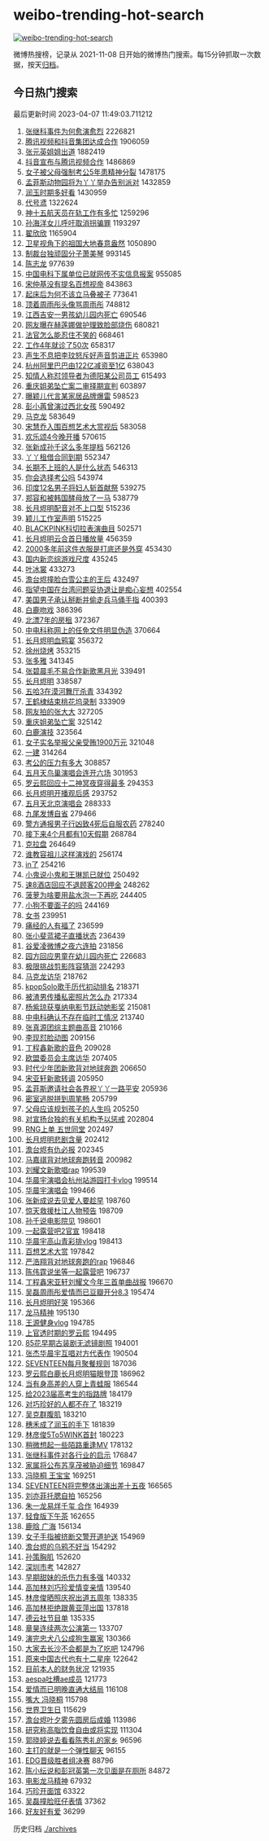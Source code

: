 # weibo-trending-hot-search

[![weibo-trending-hot-search](https://github.com/ameizi/weibo-trending-hot-search/actions/workflows/ci.yml/badge.svg)](https://github.com/ameizi/weibo-trending-hot-search/actions/workflows/ci.yml)

微博热搜榜，记录从 2021-11-08 日开始的微博热门搜索。每15分钟抓取一次数据，按天[归档](./archives)。

## 今日热门搜索

<!-- BEGIN --> 
最后更新时间 2023-04-07 11:49:03.711212 
1. [张继科事件为何愈演愈烈](https://s.weibo.com/weibo?q=%23%E5%BC%A0%E7%BB%A7%E7%A7%91%E4%BA%8B%E4%BB%B6%E4%B8%BA%E4%BD%95%E6%84%88%E6%BC%94%E6%84%88%E7%83%88%23&t=31&band_rank=45&Refer=top) 2226821
1. [腾讯视频和抖音集团达成合作](https://s.weibo.com/weibo?q=%23%E8%85%BE%E8%AE%AF%E8%A7%86%E9%A2%91%E5%92%8C%E6%8A%96%E9%9F%B3%E9%9B%86%E5%9B%A2%E8%BE%BE%E6%88%90%E5%90%88%E4%BD%9C%23&t=31&band_rank=2&Refer=top) 1906059
1. [张元英姐姐出道](https://s.weibo.com/weibo?q=%23%E5%BC%A0%E5%85%83%E8%8B%B1%E5%A7%90%E5%A7%90%E5%87%BA%E9%81%93%23&t=31&band_rank=2&Refer=top) 1882419
1. [抖音宣布与腾讯视频合作](https://s.weibo.com/weibo?q=%23%E6%8A%96%E9%9F%B3%E5%AE%A3%E5%B8%83%E4%B8%8E%E8%85%BE%E8%AE%AF%E8%A7%86%E9%A2%91%E5%90%88%E4%BD%9C%23&t=31&band_rank=6&Refer=top) 1486869
1. [女子被父母强制考公5年患精神分裂](https://s.weibo.com/weibo?q=%23%E5%A5%B3%E5%AD%90%E8%A2%AB%E7%88%B6%E6%AF%8D%E5%BC%BA%E5%88%B6%E8%80%83%E5%85%AC5%E5%B9%B4%E6%82%A3%E7%B2%BE%E7%A5%9E%E5%88%86%E8%A3%82%23&t=31&band_rank=47&Refer=top) 1478175
1. [孟菲斯动物园将为丫丫举办告别派对](https://s.weibo.com/weibo?q=%23%E5%AD%9F%E8%8F%B2%E6%96%AF%E5%8A%A8%E7%89%A9%E5%9B%AD%E5%B0%86%E4%B8%BA%E4%B8%AB%E4%B8%AB%E4%B8%BE%E5%8A%9E%E5%91%8A%E5%88%AB%E6%B4%BE%E5%AF%B9%23&t=31&band_rank=2&Refer=top) 1432859
1. [润玉时期多好看](https://s.weibo.com/weibo?q=%E6%B6%A6%E7%8E%89%E6%97%B6%E6%9C%9F%E5%A4%9A%E5%A5%BD%E7%9C%8B&t=31&band_rank=1&Refer=top) 1430959
1. [代号鸢](https://s.weibo.com/weibo?q=%E4%BB%A3%E5%8F%B7%E9%B8%A2&t=31&band_rank=7&Refer=top) 1322624
1. [神十五航天员在轨工作有多忙](https://s.weibo.com/weibo?q=%23%E7%A5%9E%E5%8D%81%E4%BA%94%E8%88%AA%E5%A4%A9%E5%91%98%E5%9C%A8%E8%BD%A8%E5%B7%A5%E4%BD%9C%E6%9C%89%E5%A4%9A%E5%BF%99%23&t=31&band_rank=3&Refer=top) 1259296
1. [孙海洋女儿呼吁取消拐骗罪](https://s.weibo.com/weibo?q=%23%E5%AD%99%E6%B5%B7%E6%B4%8B%E5%A5%B3%E5%84%BF%E5%91%BC%E5%90%81%E5%8F%96%E6%B6%88%E6%8B%90%E9%AA%97%E7%BD%AA%23&t=31&band_rank=23&Refer=top) 1193297
1. [翟欣欣](https://s.weibo.com/weibo?q=%E7%BF%9F%E6%AC%A3%E6%AC%A3&t=31&band_rank=8&Refer=top) 1165904
1. [卫星视角下的祖国大地春意盎然](https://s.weibo.com/weibo?q=%23%E5%8D%AB%E6%98%9F%E8%A7%86%E8%A7%92%E4%B8%8B%E7%9A%84%E7%A5%96%E5%9B%BD%E5%A4%A7%E5%9C%B0%E6%98%A5%E6%84%8F%E7%9B%8E%E7%84%B6%23&t=31&band_rank=3&Refer=top) 1050890
1. [制裁台独顽固分子萧美琴](https://s.weibo.com/weibo?q=%23%E5%88%B6%E8%A3%81%E5%8F%B0%E7%8B%AC%E9%A1%BD%E5%9B%BA%E5%88%86%E5%AD%90%E8%90%A7%E7%BE%8E%E7%90%B4%23&t=31&band_rank=4&Refer=top) 993145
1. [陈志龙](https://s.weibo.com/weibo?q=%E9%99%88%E5%BF%97%E9%BE%99&t=31&band_rank=31&Refer=top) 977639
1. [中国电科下属单位已就网传不实信息报案](https://s.weibo.com/weibo?q=%23%E4%B8%AD%E5%9B%BD%E7%94%B5%E7%A7%91%E4%B8%8B%E5%B1%9E%E5%8D%95%E4%BD%8D%E5%B7%B2%E5%B0%B1%E7%BD%91%E4%BC%A0%E4%B8%8D%E5%AE%9E%E4%BF%A1%E6%81%AF%E6%8A%A5%E6%A1%88%23&t=31&band_rank=32&Refer=top) 955085
1. [宋仲基没有提名百想视帝](https://s.weibo.com/weibo?q=%23%E5%AE%8B%E4%BB%B2%E5%9F%BA%E6%B2%A1%E6%9C%89%E6%8F%90%E5%90%8D%E7%99%BE%E6%83%B3%E8%A7%86%E5%B8%9D%23&t=31&band_rank=16&Refer=top) 843863
1. [起床后为何不该立马叠被子](https://s.weibo.com/weibo?q=%23%E8%B5%B7%E5%BA%8A%E5%90%8E%E4%B8%BA%E4%BD%95%E4%B8%8D%E8%AF%A5%E7%AB%8B%E9%A9%AC%E5%8F%A0%E8%A2%AB%E5%AD%90%23&t=31&band_rank=46&Refer=top) 773641
1. [顶着周雨彤头像骂周雨彤](https://s.weibo.com/weibo?q=%23%E9%A1%B6%E7%9D%80%E5%91%A8%E9%9B%A8%E5%BD%A4%E5%A4%B4%E5%83%8F%E9%AA%82%E5%91%A8%E9%9B%A8%E5%BD%A4%23&t=31&band_rank=23&Refer=top) 748812
1. [江西吉安一男孩幼儿园内死亡](https://s.weibo.com/weibo?q=%23%E6%B1%9F%E8%A5%BF%E5%90%89%E5%AE%89%E4%B8%80%E7%94%B7%E5%AD%A9%E5%B9%BC%E5%84%BF%E5%9B%AD%E5%86%85%E6%AD%BB%E4%BA%A1%23&t=31&band_rank=10&Refer=top) 690546
1. [网友曝在赫莲娜做护理致脸部烧伤](https://s.weibo.com/weibo?q=%23%E7%BD%91%E5%8F%8B%E6%9B%9D%E5%9C%A8%E8%B5%AB%E8%8E%B2%E5%A8%9C%E5%81%9A%E6%8A%A4%E7%90%86%E8%87%B4%E8%84%B8%E9%83%A8%E7%83%A7%E4%BC%A4%23&t=31&band_rank=13&Refer=top) 680821
1. [法官怎么能忍住不笑的](https://s.weibo.com/weibo?q=%23%E6%B3%95%E5%AE%98%E6%80%8E%E4%B9%88%E8%83%BD%E5%BF%8D%E4%BD%8F%E4%B8%8D%E7%AC%91%E7%9A%84%23&t=31&band_rank=34&Refer=top) 668461
1. [工作4年就诊了50次](https://s.weibo.com/weibo?q=%23%E5%B7%A5%E4%BD%9C4%E5%B9%B4%E5%B0%B1%E8%AF%8A%E4%BA%8650%E6%AC%A1%23&t=31&band_rank=4&Refer=top) 658317
1. [声生不息把李玟怒斥好声音剪进正片](https://s.weibo.com/weibo?q=%23%E5%A3%B0%E7%94%9F%E4%B8%8D%E6%81%AF%E6%8A%8A%E6%9D%8E%E7%8E%9F%E6%80%92%E6%96%A5%E5%A5%BD%E5%A3%B0%E9%9F%B3%E5%89%AA%E8%BF%9B%E6%AD%A3%E7%89%87%23&t=31&band_rank=2&Refer=top) 653980
1. [杭州阿里巴巴由122亿减资至1亿](https://s.weibo.com/weibo?q=%23%E6%9D%AD%E5%B7%9E%E9%98%BF%E9%87%8C%E5%B7%B4%E5%B7%B4%E7%94%B1122%E4%BA%BF%E5%87%8F%E8%B5%84%E8%87%B31%E4%BA%BF%23&t=31&band_rank=41&Refer=top) 638043
1. [知情人称怼领导者为德阳某公司员工](https://s.weibo.com/weibo?q=%23%E7%9F%A5%E6%83%85%E4%BA%BA%E7%A7%B0%E6%80%BC%E9%A2%86%E5%AF%BC%E8%80%85%E4%B8%BA%E5%BE%B7%E9%98%B3%E6%9F%90%E5%85%AC%E5%8F%B8%E5%91%98%E5%B7%A5%23&t=31&band_rank=12&Refer=top) 615493
1. [重庆姐弟坠亡案二审择期宣判](https://s.weibo.com/weibo?q=%23%E9%87%8D%E5%BA%86%E5%A7%90%E5%BC%9F%E5%9D%A0%E4%BA%A1%E6%A1%88%E4%BA%8C%E5%AE%A1%E6%8B%A9%E6%9C%9F%E5%AE%A3%E5%88%A4%23&t=31&band_rank=5&Refer=top) 603897
1. [曝颖儿代言某家居品牌爆雷](https://s.weibo.com/weibo?q=%23%E6%9B%9D%E9%A2%96%E5%84%BF%E4%BB%A3%E8%A8%80%E6%9F%90%E5%AE%B6%E5%B1%85%E5%93%81%E7%89%8C%E7%88%86%E9%9B%B7%23&t=31&band_rank=6&Refer=top) 598523
1. [彭小苒曾演过西北女孩](https://s.weibo.com/weibo?q=%23%E5%BD%AD%E5%B0%8F%E8%8B%92%E6%9B%BE%E6%BC%94%E8%BF%87%E8%A5%BF%E5%8C%97%E5%A5%B3%E5%AD%A9%23&t=31&band_rank=49&Refer=top) 590492
1. [马克龙](https://s.weibo.com/weibo?q=%23%E9%A9%AC%E5%85%8B%E9%BE%99%23&t=31&band_rank=13&Refer=top) 583649
1. [宋慧乔入围百想艺术大赏视后](https://s.weibo.com/weibo?q=%23%E5%AE%8B%E6%85%A7%E4%B9%94%E5%85%A5%E5%9B%B4%E7%99%BE%E6%83%B3%E8%89%BA%E6%9C%AF%E5%A4%A7%E8%B5%8F%E8%A7%86%E5%90%8E%23&t=31&band_rank=31&Refer=top) 583058
1. [欢乐颂4今晚开播](https://s.weibo.com/weibo?q=%23%E6%AC%A2%E4%B9%90%E9%A2%824%E4%BB%8A%E6%99%9A%E5%BC%80%E6%92%AD%23&t=31&band_rank=28&Refer=top) 570615
1. [张新成孙千这么多年提档](https://s.weibo.com/weibo?q=%23%E5%BC%A0%E6%96%B0%E6%88%90%E5%AD%99%E5%8D%83%E8%BF%99%E4%B9%88%E5%A4%9A%E5%B9%B4%E6%8F%90%E6%A1%A3%23&t=31&band_rank=25&Refer=top) 562126
1. [丫丫租借合同到期](https://s.weibo.com/weibo?q=%23%E4%B8%AB%E4%B8%AB%E7%A7%9F%E5%80%9F%E5%90%88%E5%90%8C%E5%88%B0%E6%9C%9F%23&t=31&band_rank=6&Refer=top) 552347
1. [长期不上班的人是什么状态](https://s.weibo.com/weibo?q=%23%E9%95%BF%E6%9C%9F%E4%B8%8D%E4%B8%8A%E7%8F%AD%E7%9A%84%E4%BA%BA%E6%98%AF%E4%BB%80%E4%B9%88%E7%8A%B6%E6%80%81%23&t=31&band_rank=39&Refer=top) 546313
1. [你会选择考公吗](https://s.weibo.com/weibo?q=%23%E4%BD%A0%E4%BC%9A%E9%80%89%E6%8B%A9%E8%80%83%E5%85%AC%E5%90%97%23&t=31&band_rank=22&Refer=top) 543974
1. [印度12名男子将妇人斩首献祭](https://s.weibo.com/weibo?q=%23%E5%8D%B0%E5%BA%A612%E5%90%8D%E7%94%B7%E5%AD%90%E5%B0%86%E5%A6%87%E4%BA%BA%E6%96%A9%E9%A6%96%E7%8C%AE%E7%A5%AD%23&t=31&band_rank=35&Refer=top) 539275
1. [郑容和被韩国酵母放了一马](https://s.weibo.com/weibo?q=%23%E9%83%91%E5%AE%B9%E5%92%8C%E8%A2%AB%E9%9F%A9%E5%9B%BD%E9%85%B5%E6%AF%8D%E6%94%BE%E4%BA%86%E4%B8%80%E9%A9%AC%23&t=31&band_rank=11&Refer=top) 538779
1. [长月烬明配音对不上口型](https://s.weibo.com/weibo?q=%E9%95%BF%E6%9C%88%E7%83%AC%E6%98%8E%E9%85%8D%E9%9F%B3%E5%AF%B9%E4%B8%8D%E4%B8%8A%E5%8F%A3%E5%9E%8B&t=31&band_rank=8&Refer=top) 515236
1. [颖儿工作室声明](https://s.weibo.com/weibo?q=%23%E9%A2%96%E5%84%BF%E5%B7%A5%E4%BD%9C%E5%AE%A4%E5%A3%B0%E6%98%8E%23&t=31&band_rank=15&Refer=top) 515225
1. [BLACKPINK科切拉表演曲目](https://s.weibo.com/weibo?q=%23BLACKPINK%E7%A7%91%E5%88%87%E6%8B%89%E8%A1%A8%E6%BC%94%E6%9B%B2%E7%9B%AE%23&t=31&band_rank=9&Refer=top) 502571
1. [长月烬明云合首日播放量](https://s.weibo.com/weibo?q=%23%E9%95%BF%E6%9C%88%E7%83%AC%E6%98%8E%E4%BA%91%E5%90%88%E9%A6%96%E6%97%A5%E6%92%AD%E6%94%BE%E9%87%8F%23&t=31&band_rank=36&Refer=top) 456359
1. [2000多年前这件衣服是打底还是外穿](https://s.weibo.com/weibo?q=%232000%E5%A4%9A%E5%B9%B4%E5%89%8D%E8%BF%99%E4%BB%B6%E8%A1%A3%E6%9C%8D%E6%98%AF%E6%89%93%E5%BA%95%E8%BF%98%E6%98%AF%E5%A4%96%E7%A9%BF%23&t=31&band_rank=38&Refer=top) 453430
1. [国内新恋综游戏尺度](https://s.weibo.com/weibo?q=%23%E5%9B%BD%E5%86%85%E6%96%B0%E6%81%8B%E7%BB%BC%E6%B8%B8%E6%88%8F%E5%B0%BA%E5%BA%A6%23&t=31&band_rank=9&Refer=top) 435245
1. [叶冰裳](https://s.weibo.com/weibo?q=%E5%8F%B6%E5%86%B0%E8%A3%B3&t=31&band_rank=10&Refer=top) 433273
1. [澹台烬撞脸白雪公主的王后](https://s.weibo.com/weibo?q=%23%E6%BE%B9%E5%8F%B0%E7%83%AC%E6%92%9E%E8%84%B8%E7%99%BD%E9%9B%AA%E5%85%AC%E4%B8%BB%E7%9A%84%E7%8E%8B%E5%90%8E%23&t=31&band_rank=19&Refer=top) 432497
1. [指望中国在台湾问题妥协退让是痴心妄想](https://s.weibo.com/weibo?q=%23%E6%8C%87%E6%9C%9B%E4%B8%AD%E5%9B%BD%E5%9C%A8%E5%8F%B0%E6%B9%BE%E9%97%AE%E9%A2%98%E5%A6%A5%E5%8D%8F%E9%80%80%E8%AE%A9%E6%98%AF%E7%97%B4%E5%BF%83%E5%A6%84%E6%83%B3%23&t=31&band_rank=12&Refer=top) 402554
1. [美国男子承认掰断并偷走兵马俑手指](https://s.weibo.com/weibo?q=%23%E7%BE%8E%E5%9B%BD%E7%94%B7%E5%AD%90%E6%89%BF%E8%AE%A4%E6%8E%B0%E6%96%AD%E5%B9%B6%E5%81%B7%E8%B5%B0%E5%85%B5%E9%A9%AC%E4%BF%91%E6%89%8B%E6%8C%87%23&t=31&band_rank=32&Refer=top) 400393
1. [白鹿吻戏](https://s.weibo.com/weibo?q=%23%E7%99%BD%E9%B9%BF%E5%90%BB%E6%88%8F%23&t=31&band_rank=20&Refer=top) 386396
1. [北漂7年的房租](https://s.weibo.com/weibo?q=%23%E5%8C%97%E6%BC%827%E5%B9%B4%E7%9A%84%E6%88%BF%E7%A7%9F%23&t=31&band_rank=13&Refer=top) 372367
1. [中电科称网上的任免文件明显伪造](https://s.weibo.com/weibo?q=%23%E4%B8%AD%E7%94%B5%E7%A7%91%E7%A7%B0%E7%BD%91%E4%B8%8A%E7%9A%84%E4%BB%BB%E5%85%8D%E6%96%87%E4%BB%B6%E6%98%8E%E6%98%BE%E4%BC%AA%E9%80%A0%23&t=31&band_rank=35&Refer=top) 370664
1. [长月烬明血鸦宴](https://s.weibo.com/weibo?q=%23%E9%95%BF%E6%9C%88%E7%83%AC%E6%98%8E%E8%A1%80%E9%B8%A6%E5%AE%B4%23&t=31&band_rank=19&Refer=top) 356372
1. [徐州烧烤](https://s.weibo.com/weibo?q=%E5%BE%90%E5%B7%9E%E7%83%A7%E7%83%A4&t=31&band_rank=14&Refer=top) 353215
1. [张多雅](https://s.weibo.com/weibo?q=%E5%BC%A0%E5%A4%9A%E9%9B%85&t=31&band_rank=32&Refer=top) 341345
1. [张碧晨毛不易合作新歌黑月光](https://s.weibo.com/weibo?q=%23%E5%BC%A0%E7%A2%A7%E6%99%A8%E6%AF%9B%E4%B8%8D%E6%98%93%E5%90%88%E4%BD%9C%E6%96%B0%E6%AD%8C%E9%BB%91%E6%9C%88%E5%85%89%23&t=31&band_rank=25&Refer=top) 339491
1. [长月烬明](https://s.weibo.com/weibo?q=%E9%95%BF%E6%9C%88%E7%83%AC%E6%98%8E&t=31&band_rank=19&Refer=top) 338587
1. [五哈3在漠河舞厅杀青](https://s.weibo.com/weibo?q=%23%E4%BA%94%E5%93%883%E5%9C%A8%E6%BC%A0%E6%B2%B3%E8%88%9E%E5%8E%85%E6%9D%80%E9%9D%92%23&t=31&band_rank=20&Refer=top) 334392
1. [王鹤棣结束桃花坞录制](https://s.weibo.com/weibo?q=%23%E7%8E%8B%E9%B9%A4%E6%A3%A3%E7%BB%93%E6%9D%9F%E6%A1%83%E8%8A%B1%E5%9D%9E%E5%BD%95%E5%88%B6%23&t=31&band_rank=47&Refer=top) 333909
1. [网友拍的张大大](https://s.weibo.com/weibo?q=%23%E7%BD%91%E5%8F%8B%E6%8B%8D%E7%9A%84%E5%BC%A0%E5%A4%A7%E5%A4%A7%23&t=31&band_rank=20&Refer=top) 327205
1. [重庆姐弟坠亡案](https://s.weibo.com/weibo?q=%E9%87%8D%E5%BA%86%E5%A7%90%E5%BC%9F%E5%9D%A0%E4%BA%A1%E6%A1%88&t=31&band_rank=15&Refer=top) 325142
1. [白鹿演技](https://s.weibo.com/weibo?q=%23%E7%99%BD%E9%B9%BF%E6%BC%94%E6%8A%80%23&t=31&band_rank=16&Refer=top) 323564
1. [女子实名举报父亲受贿1900万元](https://s.weibo.com/weibo?q=%23%E5%A5%B3%E5%AD%90%E5%AE%9E%E5%90%8D%E4%B8%BE%E6%8A%A5%E7%88%B6%E4%BA%B2%E5%8F%97%E8%B4%BF1900%E4%B8%87%E5%85%83%23&t=31&band_rank=17&Refer=top) 321048
1. [一建](https://s.weibo.com/weibo?q=%E4%B8%80%E5%BB%BA&t=31&band_rank=34&Refer=top) 314264
1. [考公的压力有多大](https://s.weibo.com/weibo?q=%23%E8%80%83%E5%85%AC%E7%9A%84%E5%8E%8B%E5%8A%9B%E6%9C%89%E5%A4%9A%E5%A4%A7%23&t=31&band_rank=30&Refer=top) 308857
1. [五月天鸟巢演唱会连开六场](https://s.weibo.com/weibo?q=%23%E4%BA%94%E6%9C%88%E5%A4%A9%E9%B8%9F%E5%B7%A2%E6%BC%94%E5%94%B1%E4%BC%9A%E8%BF%9E%E5%BC%80%E5%85%AD%E5%9C%BA%23&t=31&band_rank=22&Refer=top) 301953
1. [罗云熙回应十二神冥夜穿得最多](https://s.weibo.com/weibo?q=%23%E7%BD%97%E4%BA%91%E7%86%99%E5%9B%9E%E5%BA%94%E5%8D%81%E4%BA%8C%E7%A5%9E%E5%86%A5%E5%A4%9C%E7%A9%BF%E5%BE%97%E6%9C%80%E5%A4%9A%23&t=31&band_rank=22&Refer=top) 294353
1. [长月烬明开播观后感](https://s.weibo.com/weibo?q=%23%E9%95%BF%E6%9C%88%E7%83%AC%E6%98%8E%E5%BC%80%E6%92%AD%E8%A7%82%E5%90%8E%E6%84%9F%23&t=31&band_rank=19&Refer=top) 293752
1. [五月天北京演唱会](https://s.weibo.com/weibo?q=%E4%BA%94%E6%9C%88%E5%A4%A9%E5%8C%97%E4%BA%AC%E6%BC%94%E5%94%B1%E4%BC%9A&t=31&band_rank=18&Refer=top) 288333
1. [九尾发博自省](https://s.weibo.com/weibo?q=%23%E4%B9%9D%E5%B0%BE%E5%8F%91%E5%8D%9A%E8%87%AA%E7%9C%81%23&t=31&band_rank=24&Refer=top) 279466
1. [警方通报男子行凶致4死后自服农药](https://s.weibo.com/weibo?q=%23%E8%AD%A6%E6%96%B9%E9%80%9A%E6%8A%A5%E7%94%B7%E5%AD%90%E8%A1%8C%E5%87%B6%E8%87%B44%E6%AD%BB%E5%90%8E%E8%87%AA%E6%9C%8D%E5%86%9C%E8%8D%AF%23&t=31&band_rank=32&Refer=top) 278240
1. [接下来4个月都有10天假期](https://s.weibo.com/weibo?q=%23%E6%8E%A5%E4%B8%8B%E6%9D%A54%E4%B8%AA%E6%9C%88%E9%83%BD%E6%9C%8910%E5%A4%A9%E5%81%87%E6%9C%9F%23&t=31&band_rank=29&Refer=top) 268784
1. [克拉盘](https://s.weibo.com/weibo?q=%E5%85%8B%E6%8B%89%E7%9B%98&t=31&band_rank=26&Refer=top) 264649
1. [谁教容祖儿这样演戏的](https://s.weibo.com/weibo?q=%23%E8%B0%81%E6%95%99%E5%AE%B9%E7%A5%96%E5%84%BF%E8%BF%99%E6%A0%B7%E6%BC%94%E6%88%8F%E7%9A%84%23&t=31&band_rank=44&Refer=top) 256174
1. [in了](https://s.weibo.com/weibo?q=in%E4%BA%86&t=31&band_rank=20&Refer=top) 254216
1. [小鬼说小鬼和王琳凯已就位](https://s.weibo.com/weibo?q=%23%E5%B0%8F%E9%AC%BC%E8%AF%B4%E5%B0%8F%E9%AC%BC%E5%92%8C%E7%8E%8B%E7%90%B3%E5%87%AF%E5%B7%B2%E5%B0%B1%E4%BD%8D%23&t=31&band_rank=39&Refer=top) 250492
1. [速8酒店回应不退顾客200押金](https://s.weibo.com/weibo?q=%23%E9%80%9F8%E9%85%92%E5%BA%97%E5%9B%9E%E5%BA%94%E4%B8%8D%E9%80%80%E9%A1%BE%E5%AE%A2200%E6%8A%BC%E9%87%91%23&t=31&band_rank=33&Refer=top) 248262
1. [菠萝为啥要用盐水泡一下再吃](https://s.weibo.com/weibo?q=%23%E8%8F%A0%E8%90%9D%E4%B8%BA%E5%95%A5%E8%A6%81%E7%94%A8%E7%9B%90%E6%B0%B4%E6%B3%A1%E4%B8%80%E4%B8%8B%E5%86%8D%E5%90%83%23&t=31&band_rank=26&Refer=top) 244405
1. [小狗不要面子的吗](https://s.weibo.com/weibo?q=%23%E5%B0%8F%E7%8B%97%E4%B8%8D%E8%A6%81%E9%9D%A2%E5%AD%90%E7%9A%84%E5%90%97%23&t=31&band_rank=44&Refer=top) 244169
1. [女书](https://s.weibo.com/weibo?q=%E5%A5%B3%E4%B9%A6&t=31&band_rank=46&Refer=top) 239951
1. [痛经的人有福了](https://s.weibo.com/weibo?q=%23%E7%97%9B%E7%BB%8F%E7%9A%84%E4%BA%BA%E6%9C%89%E7%A6%8F%E4%BA%86%23&t=31&band_rank=21&Refer=top) 236599
1. [张小斐蓝裙子直播状态](https://s.weibo.com/weibo?q=%23%E5%BC%A0%E5%B0%8F%E6%96%90%E8%93%9D%E8%A3%99%E5%AD%90%E7%9B%B4%E6%92%AD%E7%8A%B6%E6%80%81%23&t=31&band_rank=22&Refer=top) 236439
1. [谷爱凌微博之夜六连拍](https://s.weibo.com/weibo?q=%23%E8%B0%B7%E7%88%B1%E5%87%8C%E5%BE%AE%E5%8D%9A%E4%B9%8B%E5%A4%9C%E5%85%AD%E8%BF%9E%E6%8B%8D%23&t=31&band_rank=25&Refer=top) 231856
1. [园方回应男童在幼儿园内死亡](https://s.weibo.com/weibo?q=%23%E5%9B%AD%E6%96%B9%E5%9B%9E%E5%BA%94%E7%94%B7%E7%AB%A5%E5%9C%A8%E5%B9%BC%E5%84%BF%E5%9B%AD%E5%86%85%E6%AD%BB%E4%BA%A1%23&t=31&band_rank=37&Refer=top) 226683
1. [极限挑战剪影阵容猜测](https://s.weibo.com/weibo?q=%23%E6%9E%81%E9%99%90%E6%8C%91%E6%88%98%E5%89%AA%E5%BD%B1%E9%98%B5%E5%AE%B9%E7%8C%9C%E6%B5%8B%23&t=31&band_rank=31&Refer=top) 224293
1. [马克龙访华](https://s.weibo.com/weibo?q=%23%E9%A9%AC%E5%85%8B%E9%BE%99%E8%AE%BF%E5%8D%8E%23&t=31&band_rank=31&Refer=top) 218762
1. [kpopSolo歌手历代初动排名](https://s.weibo.com/weibo?q=%23kpopSolo%E6%AD%8C%E6%89%8B%E5%8E%86%E4%BB%A3%E5%88%9D%E5%8A%A8%E6%8E%92%E5%90%8D%23&t=31&band_rank=40&Refer=top) 218371
1. [被渣男传播私密照片怎么办](https://s.weibo.com/weibo?q=%23%E8%A2%AB%E6%B8%A3%E7%94%B7%E4%BC%A0%E6%92%AD%E7%A7%81%E5%AF%86%E7%85%A7%E7%89%87%E6%80%8E%E4%B9%88%E5%8A%9E%23&t=31&band_rank=33&Refer=top) 217334
1. [杨紫琼获戛纳电影节跃动她影奖](https://s.weibo.com/weibo?q=%23%E6%9D%A8%E7%B4%AB%E7%90%BC%E8%8E%B7%E6%88%9B%E7%BA%B3%E7%94%B5%E5%BD%B1%E8%8A%82%E8%B7%83%E5%8A%A8%E5%A5%B9%E5%BD%B1%E5%A5%96%23&t=31&band_rank=23&Refer=top) 215081
1. [中电科确认不存在临时工情况](https://s.weibo.com/weibo?q=%23%E4%B8%AD%E7%94%B5%E7%A7%91%E7%A1%AE%E8%AE%A4%E4%B8%8D%E5%AD%98%E5%9C%A8%E4%B8%B4%E6%97%B6%E5%B7%A5%E6%83%85%E5%86%B5%23&t=31&band_rank=24&Refer=top) 213740
1. [张真源团综主题曲高音](https://s.weibo.com/weibo?q=%23%E5%BC%A0%E7%9C%9F%E6%BA%90%E5%9B%A2%E7%BB%BC%E4%B8%BB%E9%A2%98%E6%9B%B2%E9%AB%98%E9%9F%B3%23&t=31&band_rank=29&Refer=top) 210166
1. [李现怼脸动图](https://s.weibo.com/weibo?q=%23%E6%9D%8E%E7%8E%B0%E6%80%BC%E8%84%B8%E5%8A%A8%E5%9B%BE%23&t=31&band_rank=36&Refer=top) 209156
1. [丁程鑫新歌的音色](https://s.weibo.com/weibo?q=%23%E4%B8%81%E7%A8%8B%E9%91%AB%E6%96%B0%E6%AD%8C%E7%9A%84%E9%9F%B3%E8%89%B2%23&t=31&band_rank=36&Refer=top) 209028
1. [欧盟委员会主席访华](https://s.weibo.com/weibo?q=%23%E6%AC%A7%E7%9B%9F%E5%A7%94%E5%91%98%E4%BC%9A%E4%B8%BB%E5%B8%AD%E8%AE%BF%E5%8D%8E%23&t=31&band_rank=25&Refer=top) 207405
1. [时代少年团新歌背对地球奔跑](https://s.weibo.com/weibo?q=%23%E6%97%B6%E4%BB%A3%E5%B0%91%E5%B9%B4%E5%9B%A2%E6%96%B0%E6%AD%8C%E8%83%8C%E5%AF%B9%E5%9C%B0%E7%90%83%E5%A5%94%E8%B7%91%23&t=31&band_rank=35&Refer=top) 206650
1. [宋亚轩新歌转调](https://s.weibo.com/weibo?q=%23%E5%AE%8B%E4%BA%9A%E8%BD%A9%E6%96%B0%E6%AD%8C%E8%BD%AC%E8%B0%83%23&t=31&band_rank=32&Refer=top) 205950
1. [孟菲斯邀请社会各界祝丫丫一路平安](https://s.weibo.com/weibo?q=%23%E5%AD%9F%E8%8F%B2%E6%96%AF%E9%82%80%E8%AF%B7%E7%A4%BE%E4%BC%9A%E5%90%84%E7%95%8C%E7%A5%9D%E4%B8%AB%E4%B8%AB%E4%B8%80%E8%B7%AF%E5%B9%B3%E5%AE%89%23&t=31&band_rank=34&Refer=top) 205936
1. [密室逃脱拼到周笔畅](https://s.weibo.com/weibo?q=%E5%AF%86%E5%AE%A4%E9%80%83%E8%84%B1%E6%8B%BC%E5%88%B0%E5%91%A8%E7%AC%94%E7%95%85&t=31&band_rank=26&Refer=top) 205799
1. [父母应该规划孩子的人生吗](https://s.weibo.com/weibo?q=%23%E7%88%B6%E6%AF%8D%E5%BA%94%E8%AF%A5%E8%A7%84%E5%88%92%E5%AD%A9%E5%AD%90%E7%9A%84%E4%BA%BA%E7%94%9F%E5%90%97%23&t=31&band_rank=31&Refer=top) 205250
1. [对宣扬台独的有关机构予以惩戒](https://s.weibo.com/weibo?q=%23%E5%AF%B9%E5%AE%A3%E6%89%AC%E5%8F%B0%E7%8B%AC%E7%9A%84%E6%9C%89%E5%85%B3%E6%9C%BA%E6%9E%84%E4%BA%88%E4%BB%A5%E6%83%A9%E6%88%92%23&t=31&band_rank=40&Refer=top) 202804
1. [RNG上单 五世同堂](https://s.weibo.com/weibo?q=RNG%E4%B8%8A%E5%8D%95%20%E4%BA%94%E4%B8%96%E5%90%8C%E5%A0%82&t=31&band_rank=27&Refer=top) 202497
1. [长月烬明悲剧含量](https://s.weibo.com/weibo?q=%23%E9%95%BF%E6%9C%88%E7%83%AC%E6%98%8E%E6%82%B2%E5%89%A7%E5%90%AB%E9%87%8F%23&t=31&band_rank=38&Refer=top) 202412
1. [澹台烬有仇必报](https://s.weibo.com/weibo?q=%23%E6%BE%B9%E5%8F%B0%E7%83%AC%E6%9C%89%E4%BB%87%E5%BF%85%E6%8A%A5%23&t=31&band_rank=33&Refer=top) 202345
1. [马嘉祺背对地球奔跑转音](https://s.weibo.com/weibo?q=%23%E9%A9%AC%E5%98%89%E7%A5%BA%E8%83%8C%E5%AF%B9%E5%9C%B0%E7%90%83%E5%A5%94%E8%B7%91%E8%BD%AC%E9%9F%B3%23&t=31&band_rank=35&Refer=top) 200982
1. [刘耀文新歌唱rap](https://s.weibo.com/weibo?q=%23%E5%88%98%E8%80%80%E6%96%87%E6%96%B0%E6%AD%8C%E5%94%B1rap%23&t=31&band_rank=36&Refer=top) 199539
1. [华晨宇演唱会杭州站游园打卡vlog](https://s.weibo.com/weibo?q=%23%E5%8D%8E%E6%99%A8%E5%AE%87%E6%BC%94%E5%94%B1%E4%BC%9A%E6%9D%AD%E5%B7%9E%E7%AB%99%E6%B8%B8%E5%9B%AD%E6%89%93%E5%8D%A1vlog%23&t=31&band_rank=29&Refer=top) 199514
1. [华晨宇演唱会](https://s.weibo.com/weibo?q=%E5%8D%8E%E6%99%A8%E5%AE%87%E6%BC%94%E5%94%B1%E4%BC%9A&t=31&band_rank=27&Refer=top) 199466
1. [张新成说去见爱人要趁早](https://s.weibo.com/weibo?q=%23%E5%BC%A0%E6%96%B0%E6%88%90%E8%AF%B4%E5%8E%BB%E8%A7%81%E7%88%B1%E4%BA%BA%E8%A6%81%E8%B6%81%E6%97%A9%23&t=31&band_rank=38&Refer=top) 198760
1. [惊天救援杜江人物预告](https://s.weibo.com/weibo?q=%23%E6%83%8A%E5%A4%A9%E6%95%91%E6%8F%B4%E6%9D%9C%E6%B1%9F%E4%BA%BA%E7%89%A9%E9%A2%84%E5%91%8A%23&t=31&band_rank=33&Refer=top) 198709
1. [孙千说电影院见](https://s.weibo.com/weibo?q=%23%E5%AD%99%E5%8D%83%E8%AF%B4%E7%94%B5%E5%BD%B1%E9%99%A2%E8%A7%81%23&t=31&band_rank=31&Refer=top) 198601
1. [一起露营吧2官宣](https://s.weibo.com/weibo?q=%23%E4%B8%80%E8%B5%B7%E9%9C%B2%E8%90%A5%E5%90%A72%E5%AE%98%E5%AE%A3%23&t=31&band_rank=41&Refer=top) 198418
1. [华晨宇高山青彩排vlog](https://s.weibo.com/weibo?q=%23%E5%8D%8E%E6%99%A8%E5%AE%87%E9%AB%98%E5%B1%B1%E9%9D%92%E5%BD%A9%E6%8E%92vlog%23&t=31&band_rank=42&Refer=top) 198413
1. [百想艺术大赏](https://s.weibo.com/weibo?q=%E7%99%BE%E6%83%B3%E8%89%BA%E6%9C%AF%E5%A4%A7%E8%B5%8F&t=31&band_rank=33&Refer=top) 197842
1. [严浩翔背对地球奔跑的rap](https://s.weibo.com/weibo?q=%23%E4%B8%A5%E6%B5%A9%E7%BF%94%E8%83%8C%E5%AF%B9%E5%9C%B0%E7%90%83%E5%A5%94%E8%B7%91%E7%9A%84rap%23&t=31&band_rank=36&Refer=top) 196846
1. [陈伟霆说坐等一起露营吧](https://s.weibo.com/weibo?q=%23%E9%99%88%E4%BC%9F%E9%9C%86%E8%AF%B4%E5%9D%90%E7%AD%89%E4%B8%80%E8%B5%B7%E9%9C%B2%E8%90%A5%E5%90%A7%23&t=31&band_rank=32&Refer=top) 196737
1. [丁程鑫宋亚轩刘耀文今年三首单曲战报](https://s.weibo.com/weibo?q=%23%E4%B8%81%E7%A8%8B%E9%91%AB%E5%AE%8B%E4%BA%9A%E8%BD%A9%E5%88%98%E8%80%80%E6%96%87%E4%BB%8A%E5%B9%B4%E4%B8%89%E9%A6%96%E5%8D%95%E6%9B%B2%E6%88%98%E6%8A%A5%23&t=31&band_rank=28&Refer=top) 196670
1. [吴磊周雨彤爱情而已豆瓣开分8.3](https://s.weibo.com/weibo?q=%23%E5%90%B4%E7%A3%8A%E5%91%A8%E9%9B%A8%E5%BD%A4%E7%88%B1%E6%83%85%E8%80%8C%E5%B7%B2%E8%B1%86%E7%93%A3%E5%BC%80%E5%88%868.3%23&t=31&band_rank=37&Refer=top) 195474
1. [长月烬明好哭](https://s.weibo.com/weibo?q=%23%E9%95%BF%E6%9C%88%E7%83%AC%E6%98%8E%E5%A5%BD%E5%93%AD%23&t=31&band_rank=38&Refer=top) 195366
1. [龙马精神](https://s.weibo.com/weibo?q=%E9%BE%99%E9%A9%AC%E7%B2%BE%E7%A5%9E&t=31&band_rank=40&Refer=top) 195130
1. [王源健身vlog](https://s.weibo.com/weibo?q=%23%E7%8E%8B%E6%BA%90%E5%81%A5%E8%BA%ABvlog%23&t=31&band_rank=46&Refer=top) 194785
1. [上官透时期的罗云熙](https://s.weibo.com/weibo?q=%23%E4%B8%8A%E5%AE%98%E9%80%8F%E6%97%B6%E6%9C%9F%E7%9A%84%E7%BD%97%E4%BA%91%E7%86%99%23&t=31&band_rank=42&Refer=top) 194495
1. [85花早期古装剧无滤镜剧照](https://s.weibo.com/weibo?q=%2385%E8%8A%B1%E6%97%A9%E6%9C%9F%E5%8F%A4%E8%A3%85%E5%89%A7%E6%97%A0%E6%BB%A4%E9%95%9C%E5%89%A7%E7%85%A7%23&t=31&band_rank=15&Refer=top) 194001
1. [张杰华晨宇互唱对方代表作](https://s.weibo.com/weibo?q=%23%E5%BC%A0%E6%9D%B0%E5%8D%8E%E6%99%A8%E5%AE%87%E4%BA%92%E5%94%B1%E5%AF%B9%E6%96%B9%E4%BB%A3%E8%A1%A8%E4%BD%9C%23&t=31&band_rank=28&Refer=top) 190504
1. [SEVENTEEN每月聚餐规则](https://s.weibo.com/weibo?q=%23SEVENTEEN%E6%AF%8F%E6%9C%88%E8%81%9A%E9%A4%90%E8%A7%84%E5%88%99%23&t=31&band_rank=32&Refer=top) 187036
1. [罗云熙白鹿长月烬明猫眼登顶](https://s.weibo.com/weibo?q=%23%E7%BD%97%E4%BA%91%E7%86%99%E7%99%BD%E9%B9%BF%E9%95%BF%E6%9C%88%E7%83%AC%E6%98%8E%E7%8C%AB%E7%9C%BC%E7%99%BB%E9%A1%B6%23&t=31&band_rank=40&Refer=top) 186962
1. [当有身高差的人穿上青蛙服](https://s.weibo.com/weibo?q=%23%E5%BD%93%E6%9C%89%E8%BA%AB%E9%AB%98%E5%B7%AE%E7%9A%84%E4%BA%BA%E7%A9%BF%E4%B8%8A%E9%9D%92%E8%9B%99%E6%9C%8D%23&t=31&band_rank=33&Refer=top) 186544
1. [给2023届高考生的指路牌](https://s.weibo.com/weibo?q=%23%E7%BB%992023%E5%B1%8A%E9%AB%98%E8%80%83%E7%94%9F%E7%9A%84%E6%8C%87%E8%B7%AF%E7%89%8C%23&t=31&band_rank=44&Refer=top) 184179
1. [对巧珍好的人都不在了](https://s.weibo.com/weibo?q=%23%E5%AF%B9%E5%B7%A7%E7%8F%8D%E5%A5%BD%E7%9A%84%E4%BA%BA%E9%83%BD%E4%B8%8D%E5%9C%A8%E4%BA%86%23&t=31&band_rank=42&Refer=top) 183219
1. [吴克群腹肌](https://s.weibo.com/weibo?q=%23%E5%90%B4%E5%85%8B%E7%BE%A4%E8%85%B9%E8%82%8C%23&t=31&band_rank=37&Refer=top) 183210
1. [穗禾成了润玉的手下](https://s.weibo.com/weibo?q=%23%E7%A9%97%E7%A6%BE%E6%88%90%E4%BA%86%E6%B6%A6%E7%8E%89%E7%9A%84%E6%89%8B%E4%B8%8B%23&t=31&band_rank=48&Refer=top) 181839
1. [林彦俊5To5WINK首封](https://s.weibo.com/weibo?q=%23%E6%9E%97%E5%BD%A6%E4%BF%8A5To5WINK%E9%A6%96%E5%B0%81%23&t=31&band_rank=46&Refer=top) 180223
1. [稍微想起一些陌路重逢MV](https://s.weibo.com/weibo?q=%23%E7%A8%8D%E5%BE%AE%E6%83%B3%E8%B5%B7%E4%B8%80%E4%BA%9B%E9%99%8C%E8%B7%AF%E9%87%8D%E9%80%A2MV%23&t=31&band_rank=43&Refer=top) 178132
1. [张继科事件对各行业的启示](https://s.weibo.com/weibo?q=%23%E5%BC%A0%E7%BB%A7%E7%A7%91%E4%BA%8B%E4%BB%B6%E5%AF%B9%E5%90%84%E8%A1%8C%E4%B8%9A%E7%9A%84%E5%90%AF%E7%A4%BA%23&t=31&band_rank=35&Refer=top) 176847
1. [家属将公布苏享茂被胁迫细节](https://s.weibo.com/weibo?q=%23%E5%AE%B6%E5%B1%9E%E5%B0%86%E5%85%AC%E5%B8%83%E8%8B%8F%E4%BA%AB%E8%8C%82%E8%A2%AB%E8%83%81%E8%BF%AB%E7%BB%86%E8%8A%82%23&t=31&band_rank=37&Refer=top) 169847
1. [冯晓桐 王宝宝](https://s.weibo.com/weibo?q=%E5%86%AF%E6%99%93%E6%A1%90%20%E7%8E%8B%E5%AE%9D%E5%AE%9D&t=31&band_rank=37&Refer=top) 169251
1. [SEVENTEEN将完整体出演出差十五夜](https://s.weibo.com/weibo?q=%23SEVENTEEN%E5%B0%86%E5%AE%8C%E6%95%B4%E4%BD%93%E5%87%BA%E6%BC%94%E5%87%BA%E5%B7%AE%E5%8D%81%E4%BA%94%E5%A4%9C%23&t=31&band_rank=38&Refer=top) 166565
1. [刘亦菲托腮自拍](https://s.weibo.com/weibo?q=%23%E5%88%98%E4%BA%A6%E8%8F%B2%E6%89%98%E8%85%AE%E8%87%AA%E6%8B%8D%23&t=31&band_rank=30&Refer=top) 165256
1. [朱一龙易烊千玺 合作](https://s.weibo.com/weibo?q=%E6%9C%B1%E4%B8%80%E9%BE%99%E6%98%93%E7%83%8A%E5%8D%83%E7%8E%BA%20%E5%90%88%E4%BD%9C&t=31&band_rank=31&Refer=top) 164939
1. [轻食版下午茶](https://s.weibo.com/weibo?q=%23%E8%BD%BB%E9%A3%9F%E7%89%88%E4%B8%8B%E5%8D%88%E8%8C%B6%23&t=31&band_rank=49&Refer=top) 162655
1. [鹿晗 广海](https://s.weibo.com/weibo?q=%E9%B9%BF%E6%99%97%20%E5%B9%BF%E6%B5%B7&t=31&band_rank=34&Refer=top) 156134
1. [女子手指被挤断交警开道护送](https://s.weibo.com/weibo?q=%23%E5%A5%B3%E5%AD%90%E6%89%8B%E6%8C%87%E8%A2%AB%E6%8C%A4%E6%96%AD%E4%BA%A4%E8%AD%A6%E5%BC%80%E9%81%93%E6%8A%A4%E9%80%81%23&t=31&band_rank=48&Refer=top) 154969
1. [澹台烬的乌鸦不好当](https://s.weibo.com/weibo?q=%23%E6%BE%B9%E5%8F%B0%E7%83%AC%E7%9A%84%E4%B9%8C%E9%B8%A6%E4%B8%8D%E5%A5%BD%E5%BD%93%23&t=31&band_rank=48&Refer=top) 154292
1. [孙策胸肌](https://s.weibo.com/weibo?q=%E5%AD%99%E7%AD%96%E8%83%B8%E8%82%8C&t=31&band_rank=36&Refer=top) 152620
1. [深圳市考](https://s.weibo.com/weibo?q=%E6%B7%B1%E5%9C%B3%E5%B8%82%E8%80%83&t=31&band_rank=48&Refer=top) 142827
1. [早期甜妹的杀伤力有多强](https://s.weibo.com/weibo?q=%23%E6%97%A9%E6%9C%9F%E7%94%9C%E5%A6%B9%E7%9A%84%E6%9D%80%E4%BC%A4%E5%8A%9B%E6%9C%89%E5%A4%9A%E5%BC%BA%23&t=31&band_rank=38&Refer=top) 140332
1. [高加林刘巧珍爱情变亲情](https://s.weibo.com/weibo?q=%23%E9%AB%98%E5%8A%A0%E6%9E%97%E5%88%98%E5%B7%A7%E7%8F%8D%E7%88%B1%E6%83%85%E5%8F%98%E4%BA%B2%E6%83%85%23&t=31&band_rank=39&Refer=top) 139540
1. [林彦俊晒照庆祝出道五周年](https://s.weibo.com/weibo?q=%23%E6%9E%97%E5%BD%A6%E4%BF%8A%E6%99%92%E7%85%A7%E5%BA%86%E7%A5%9D%E5%87%BA%E9%81%93%E4%BA%94%E5%91%A8%E5%B9%B4%23&t=31&band_rank=32&Refer=top) 138335
1. [高加林拒绝跟黄亚萍出国](https://s.weibo.com/weibo?q=%23%E9%AB%98%E5%8A%A0%E6%9E%97%E6%8B%92%E7%BB%9D%E8%B7%9F%E9%BB%84%E4%BA%9A%E8%90%8D%E5%87%BA%E5%9B%BD%23&t=31&band_rank=33&Refer=top) 137818
1. [德云社节目单](https://s.weibo.com/weibo?q=%E5%BE%B7%E4%BA%91%E7%A4%BE%E8%8A%82%E7%9B%AE%E5%8D%95&t=31&band_rank=43&Refer=top) 135335
1. [章昊连续两次公演第一](https://s.weibo.com/weibo?q=%23%E7%AB%A0%E6%98%8A%E8%BF%9E%E7%BB%AD%E4%B8%A4%E6%AC%A1%E5%85%AC%E6%BC%94%E7%AC%AC%E4%B8%80%23&t=31&band_rank=40&Refer=top) 133707
1. [演完忠犬八公成狗生赢家](https://s.weibo.com/weibo?q=%23%E6%BC%94%E5%AE%8C%E5%BF%A0%E7%8A%AC%E5%85%AB%E5%85%AC%E6%88%90%E7%8B%97%E7%94%9F%E8%B5%A2%E5%AE%B6%23&t=31&band_rank=44&Refer=top) 130366
1. [大家去长沙不会都是为了吃吧](https://s.weibo.com/weibo?q=%23%E5%A4%A7%E5%AE%B6%E5%8E%BB%E9%95%BF%E6%B2%99%E4%B8%8D%E4%BC%9A%E9%83%BD%E6%98%AF%E4%B8%BA%E4%BA%86%E5%90%83%E5%90%A7%23&t=31&band_rank=41&Refer=top) 124796
1. [原来中国古代也有十二星座](https://s.weibo.com/weibo?q=%23%E5%8E%9F%E6%9D%A5%E4%B8%AD%E5%9B%BD%E5%8F%A4%E4%BB%A3%E4%B9%9F%E6%9C%89%E5%8D%81%E4%BA%8C%E6%98%9F%E5%BA%A7%23&t=31&band_rank=37&Refer=top) 122642
1. [目前本人的财务状况](https://s.weibo.com/weibo?q=%23%E7%9B%AE%E5%89%8D%E6%9C%AC%E4%BA%BA%E7%9A%84%E8%B4%A2%E5%8A%A1%E7%8A%B6%E5%86%B5%23&t=31&band_rank=45&Refer=top) 121935
1. [aespa吐槽ae成员](https://s.weibo.com/weibo?q=%23aespa%E5%90%90%E6%A7%BDae%E6%88%90%E5%91%98%23&t=31&band_rank=42&Refer=top) 121773
1. [爱情而已明晚直通大结局](https://s.weibo.com/weibo?q=%23%E7%88%B1%E6%83%85%E8%80%8C%E5%B7%B2%E6%98%8E%E6%99%9A%E7%9B%B4%E9%80%9A%E5%A4%A7%E7%BB%93%E5%B1%80%23&t=31&band_rank=43&Refer=top) 116108
1. [嘴大 冯晓桐](https://s.weibo.com/weibo?q=%E5%98%B4%E5%A4%A7%20%E5%86%AF%E6%99%93%E6%A1%90&t=31&band_rank=43&Refer=top) 115798
1. [世界卫生日](https://s.weibo.com/weibo?q=%23%E4%B8%96%E7%95%8C%E5%8D%AB%E7%94%9F%E6%97%A5%23&t=31&band_rank=47&Refer=top) 115629
1. [澹台烬叶夕雾先圆房后成婚](https://s.weibo.com/weibo?q=%23%E6%BE%B9%E5%8F%B0%E7%83%AC%E5%8F%B6%E5%A4%95%E9%9B%BE%E5%85%88%E5%9C%86%E6%88%BF%E5%90%8E%E6%88%90%E5%A9%9A%23&t=31&band_rank=40&Refer=top) 113986
1. [研究称高脂饮食自由或将实现](https://s.weibo.com/weibo?q=%23%E7%A0%94%E7%A9%B6%E7%A7%B0%E9%AB%98%E8%84%82%E9%A5%AE%E9%A3%9F%E8%87%AA%E7%94%B1%E6%88%96%E5%B0%86%E5%AE%9E%E7%8E%B0%23&t=31&band_rank=44&Refer=top) 111304
1. [郭晓婷说去看看陈秀礼的家乡](https://s.weibo.com/weibo?q=%23%E9%83%AD%E6%99%93%E5%A9%B7%E8%AF%B4%E5%8E%BB%E7%9C%8B%E7%9C%8B%E9%99%88%E7%A7%80%E7%A4%BC%E7%9A%84%E5%AE%B6%E4%B9%A1%23&t=31&band_rank=47&Refer=top) 96596
1. [主打的就是一个弹性聊天](https://s.weibo.com/weibo?q=%23%E4%B8%BB%E6%89%93%E7%9A%84%E5%B0%B1%E6%98%AF%E4%B8%80%E4%B8%AA%E5%BC%B9%E6%80%A7%E8%81%8A%E5%A4%A9%23&t=31&band_rank=48&Refer=top) 96155
1. [EDG晋级胜者组决赛](https://s.weibo.com/weibo?q=%23EDG%E6%99%8B%E7%BA%A7%E8%83%9C%E8%80%85%E7%BB%84%E5%86%B3%E8%B5%9B%23&t=31&band_rank=49&Refer=top) 88796
1. [陈小纭说和彭冠英第一次见面是在厕所](https://s.weibo.com/weibo?q=%23%E9%99%88%E5%B0%8F%E7%BA%AD%E8%AF%B4%E5%92%8C%E5%BD%AD%E5%86%A0%E8%8B%B1%E7%AC%AC%E4%B8%80%E6%AC%A1%E8%A7%81%E9%9D%A2%E6%98%AF%E5%9C%A8%E5%8E%95%E6%89%80%23&t=31&band_rank=50&Refer=top) 84872
1. [电影龙马精神](https://s.weibo.com/weibo?q=%E7%94%B5%E5%BD%B1%E9%BE%99%E9%A9%AC%E7%B2%BE%E7%A5%9E&t=31&band_rank=50&Refer=top) 67932
1. [巧珍开面馆](https://s.weibo.com/weibo?q=%23%E5%B7%A7%E7%8F%8D%E5%BC%80%E9%9D%A2%E9%A6%86%23&t=31&band_rank=50&Refer=top) 63322
1. [吴磊撞脸旺仔表情](https://s.weibo.com/weibo?q=%23%E5%90%B4%E7%A3%8A%E6%92%9E%E8%84%B8%E6%97%BA%E4%BB%94%E8%A1%A8%E6%83%85%23&t=31&band_rank=41&Refer=top) 37362
1. [好友好有爱](https://s.weibo.com/weibo?q=%E5%A5%BD%E5%8F%8B%E5%A5%BD%E6%9C%89%E7%88%B1&t=31&band_rank=48&Refer=top) 36299
<!-- END -->

历史归档 [./archives](./archives)

